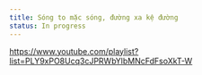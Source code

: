 ```yaml
---
title: Sóng to mặc sóng, đường xa kệ đường
status: In progress
---
```


https://www.youtube.com/playlist?list=PLY9xPO8Ucq3cJPRWbYlbMNcFdFsoXkT-W
